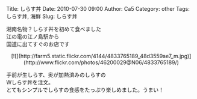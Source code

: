 Title: しらす丼
Date: 2010-07-30 09:00
Author: Ca5
Category: other
Tags: しらす丼, 海鮮
Slug: しらす丼

湘南名物？しらす丼を初めて食べました  
江の電の江ノ島駅から  
国道に出てすぐのお店です

<p>
<center>
[![](http://farm5.static.flickr.com/4144/4833765189_48d3559ae7_m.jpg)](http://www.flickr.com/photos/46200029@N06/4833765189/)

</center>
  
手前が生しらす、奥が加熱済みのしらすの  
Wしらす丼を注文。  
とてもシンプルでしらすの食感をたっぷり楽しめました。うまい！

</p>

